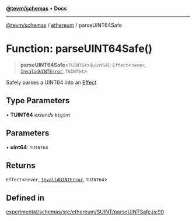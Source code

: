 [**@tevm/schemas**](../../README.md) • **Docs**

***

[@tevm/schemas](../../modules.md) / [ethereum](../README.md) / parseUINT64Safe

# Function: parseUINT64Safe()

> **parseUINT64Safe**\<`TUINT64`\>(`uint64`): `Effect`\<`never`, [`InvalidUINTError`](../classes/InvalidUINTError.md), `TUINT64`\>

Safely parses a UINT64 into an [Effect](https://www.effect.website/docs/essentials/effect-type).

## Type Parameters

• **TUINT64** *extends* `bigint`

## Parameters

• **uint64**: `TUINT64`

## Returns

`Effect`\<`never`, [`InvalidUINTError`](../classes/InvalidUINTError.md), `TUINT64`\>

## Defined in

[experimental/schemas/src/ethereum/SUINT/parseUINTSafe.js:90](https://github.com/evmts/tevm-monorepo/blob/main/experimental/schemas/src/ethereum/SUINT/parseUINTSafe.js#L90)
